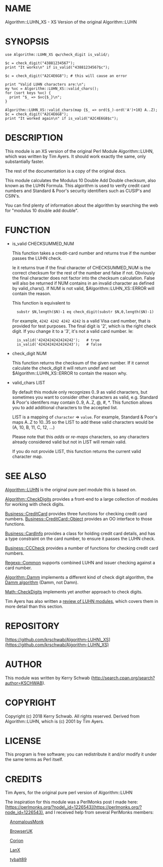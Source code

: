 # NAME

Algorithm::LUHN\_XS - XS Version of the original Algorithm::LUHN

# SYNOPSIS

    use Algorithm::LUHN_XS qw/check_digit is_valid/;

    $c = check_digit("43881234567");
    print "It works\n" if is_valid("43881234567$c");

    $c = check_digit("A2C4E6G8"); # this will cause an error

    print "Valid LUHN characters are:\n";
    my %vc = Algorithm::LUHN_XS::valid_chars();
    for (sort keys %vc) {
      print "$_ => $vc{$_}\n";
    }

    Algorithm::LUHN_XS::valid_chars(map {$_ => ord($_)-ord('A')+10} A..Z);
    $c = check_digit("A2C4E6G8");
    print "It worked again\n" if is_valid("A2C4E6G8$c");

# DESCRIPTION

This module is an XS version of the original Perl Module Algorithm::LUHN, which
was written by Tim Ayers.  It should work exactly the same, only substantially
faster.

The rest of the documentation is a copy of the original docs.

This module calculates the Modulus 10 Double Add Double checksum, also known as
the LUHN Formula. This algorithm is used to verify credit card numbers and
Standard & Poor's security identifiers such as CUSIP's and CSIN's.

You can find plenty of information about the algorithm by searching the web for
"modulus 10 double add double".

# FUNCTION

- is\_valid CHECKSUMMED\_NUM

    This function takes a credit-card number and returns true if
    the number passes the LUHN check.

    Ie it returns true if the final character of CHECKSUMMED\_NUM is the
    correct checksum for the rest of the number and false if not. Obviously the
    final character does not factor into the checksum calculation. False will also
    be returned if NUM contains in an invalid character as defined by
    valid\_chars(). If NUM is not valid, $Algorithm::LUHN\_XS::ERROR will contain the
    reason.

    This function is equivalent to

        substr $N,length($N)-1 eq check_digit(substr $N,0,length($N)-1)

    For example, `4242 4242 4242 4242` is a valid Visa card number,
    that is provided for test purposes. The final digit is '2',
    which is the right check digit. If you change it to a '3', it's not
    a valid card number. Ie:

        is_valid('4242424242424242');   # true
        is_valid('4242424242424243');   # false

- check\_digit NUM

    This function returns the checksum of the given number. If it cannot calculate
    the check\_digit it will return undef and set $Algorithm::LUHN\_XS::ERROR to contain
    the reason why.

- valid\_chars LIST

    By default this module only recognizes 0..9 as valid characters, but sometimes
    you want to consider other characters as valid, e.g. Standard & Poor's
    identifers may contain 0..9, A..Z, @, #, \*. This function allows you to add
    additional characters to the accepted list.

    LIST is a mapping of `character` => `value`.
    For example, Standard & Poor's maps A..Z to 10..35
    so the LIST to add these valid characters would be (A, 10, B, 11, C, 12, ...)

    Please note that this _adds_ or _re-maps_ characters, so any characters
    already considered valid but not in LIST will remain valid.

    If you do not provide LIST,
    this function returns the current valid character map.

# SEE ALSO

[Algorithm::LUHN](https://metacpan.org/pod/Algorithm::LUHN) is the original pure perl module this is based on.

[Algorithm::CheckDigits](https://metacpan.org/pod/Algorithm::CheckDigits) provides a front-end to a large collection
of modules for working with check digits.

[Business::CreditCard](https://metacpan.org/pod/Business::CreditCard) provides three functions for checking credit
card numbers. [Business::CreditCard::Object](https://metacpan.org/pod/Business::CreditCard::Object) provides an OO interface
to those functions.

[Business::CardInfo](https://metacpan.org/pod/Business::CardInfo) provides a class for holding credit card details,
and has a type constraint on the card number, to ensure it passes the
LUHN check.

[Business::CCCheck](https://metacpan.org/pod/Business::CCCheck) provides a number of functions for checking
credit card numbers.

[Regexp::Common](https://metacpan.org/pod/Regexp::Common) supports combined LUHN and issuer checking
against a card number.

[Algorithm::Damm](https://metacpan.org/pod/Algorithm::Damm) implements a different kind of check digit algorithm,
the [Damm algorithm](https://en.wikipedia.org/wiki/Damm_algorithm)
(Damm, not Damn).

[Math::CheckDigits](https://metacpan.org/pod/Math::CheckDigits) implements yet another approach to check digits.

Tim Ayers has also written a
[review of LUHN modules](http://neilb.org/reviews/luhn.html),
which covers them in more detail than this section.

# REPOSITORY

[https://github.com/krschwab/Algorithm-LUHN\_XS](https://github.com/krschwab/Algorithm-LUHN_XS)

# AUTHOR

This module was written by
Kerry Schwab (http://search.cpan.org/search?author=KSCHWAB).

# COPYRIGHT

Copyright (c) 2018 Kerry Schwab. All rights reserved.
Derived from Algorithm::LUHN, which is (c) 2001 by Tim Ayers.

# LICENSE

This program is free software; you can redistribute it and/or modify it under
the same terms as Perl itself.

# CREDITS

Tim Ayers, for the original pure perl version of Algorithm::LUHN

The inspiration for this module was a PerlMonks post I made here:
[https://perlmonks.org/?node\_id=1226543](https://perlmonks.org/?node_id=1226543), and I received help 
from several PerlMonks members:

    [AnomalousMonk](https://perlmonks.org/?node_id=634253)

    [BrowserUK](https://perlmonks.org/?node_id=171588)

    [Corion](https://perlmonks.org/?node_id=5348)

    [LanX](https://perlmonks.org/?node_id=708738)

    [tybalt89](https://perlmonks.org/?node_id=1172229)
